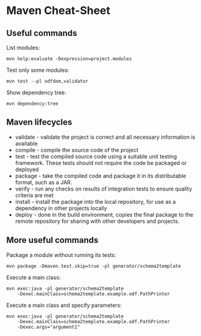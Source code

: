 # Maven Cheat-Sheet

## Useful commands

List modules:

    mvn help:evaluate -Dexpression=project.modules

Test only some modules:

    mvn test --pl odfdom,validator

Show dependency tree:

    mvn dependency:tree

## Maven lifecycles
* validate - validate the project is correct and all necessary information is available
* compile - compile the source code of the project
* test - test the compiled source code using a suitable unit testing framework. These tests should not require the code be packaged or deployed
* package - take the compiled code and package it in its distributable format, such as a JAR.
* verify - run any checks on results of integration tests to ensure quality criteria are met
* install - install the package into the local repository, for use as a dependency in other projects locally
* deploy - done in the build environment, copies the final package to the remote repository for sharing with other developers and projects.

## More useful commands

Package a module without running its tests:

    mvn package -Dmaven.test.skip=true -pl generator/schema2template

Execute a main class:

    mvn exec:java -pl generator/schema2template
        -Dexec.mainClass=schema2template.example.odf.PathPrinter

Execute a main class and specify parameters:

    mvn exec:java -pl generator/schema2template
        -Dexec.mainClass=schema2template.example.odf.PathPrinter
        -Dexec.args="argument1"
